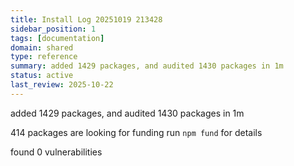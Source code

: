 ```yaml
---
title: Install Log 20251019 213428
sidebar_position: 1
tags: [documentation]
domain: shared
type: reference
summary: added 1429 packages, and audited 1430 packages in 1m
status: active
last_review: 2025-10-22
---
```



added 1429 packages, and audited 1430 packages in 1m

414 packages are looking for funding
  run `npm fund` for details

found 0 vulnerabilities
